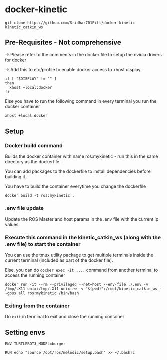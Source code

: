 # docker-kinetic
```
git clone https://github.com/Sridhar701Pitt/docker-kinetic kinetic_catkin_ws
```
## Pre-Requisites - Not comprehensive
-> Please refer to the comments in the docker file to setup the nvidia drivers for docker

-> Add this to etc/profile to enable docker access to xhost display

```
if [ "$DISPLAY" != "" ]
then
  xhost +local:docker
fi
```
Else you have to run the following command in every terminal you run the docker container
```
xhost +local:docker
```
## Setup
### Docker build command
Builds the docker container with name ros:mykinetic - run this in the same directory as the dockerfile.

You can add packages to the dockerfile to install dependencies before building it.

You have to build the container everytime you change the dockerfile
```
docker build -t ros:mykinetic .
```
### .env file update
Update the ROS Master and host params in the .env file with the current ip values.

### Execute this command in the kinetic_catkin_ws (along with the .env file) to start the container
You can use the tmux utility package to get multiple terminals inside the current terminal (included as part of the docker file).

Else, you can do ```docker exec -it ....``` command from another terminal to access the running container
```
docker run -it --rm --privileged --net=host --env-file ./.env -v /tmp/.X11-unix:/tmp/.X11-unix:rw -v "$(pwd)":/root/kinetic_catkin_ws --gpus all ros:mykinetic /bin/bash
```

### Exiting from the container
Do ```exit``` in terminal to exit and close the running container
## Setting envs
```ENV TURTLEBOT3_MODEL=burger```

```RUN echo "source /opt/ros/melodic/setup.bash" >> ~/.bashrc```
